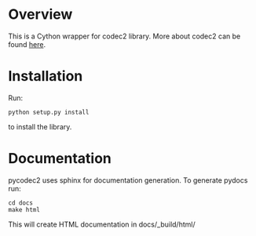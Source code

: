Overview
========
This is a Cython wrapper for codec2 library. More about codec2 can be found
[here](http://www.rowetel.com/blog/?page_id=452).

Installation
============
Run:

    python setup.py install

to install the library.

Documentation
=============
pycodec2 uses sphinx for documentation generation. To generate pydocs run:
    
    cd docs
    make html

This will create HTML documentation in docs/_build/html/
